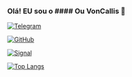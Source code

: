 
### Olá! EU sou o #### Ou VonCallis 👋

[![Telegram](https://img.shields.io/badge/Telegram-2CA5E0?style=for-the-badge&logo=telegram&logoColor=white)](https://t.me/VonCallis)

[![GitHub](https://img.shields.io/badge/GitHub-100000?style=for-the-badge&logo=github&logoColor=white)](https://github.com/VonCallis)

[![Signal](https://img.shields.io/badge/Signal-%23039BE5.svg?&style=for-the-badge&logo=Signal&logoColor=white)](https://signal.group/#CjQKIL7N_K8jZyGD1sgjUuK-p2xu5wdld9QQSvN1QYjxsMYnEhAFNZiCQGxG7RIuB4kV2FH8)

[![Top Langs](https://github-readme-stats.vercel.app/api/top-langs/?username=VonCallis&layout=compact)](https://github.com/anuraghazra/github-readme-stats)
